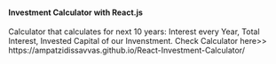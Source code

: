 <h4>Investment Calculator with React.js</h4>
Calculator that calculates for next 10 years:  Interest every Year, Total Interest, Invested Capital of our Invenstment.
Check Calculator here>> https://ampatzidissavvas.github.io/React-Investment-Calculator/
